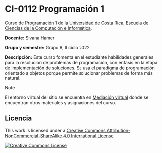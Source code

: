 # CI-0112 Programación 1

Curso de [Programación 1](https://www.ecci.ucr.ac.cr/cursos/ci-0112) de la [Universidad de Costa Rica](https://www.ucr.ac.cr/), [Escuela de Ciencias de la Computación e Informática](https://www.ecci.ucr.ac.cr/).

**Docente:** Sivana Hamer

**Grupo y semestre:**  Grupo 8, II ciclo 2022

**Descripción:** Este curso fomenta en el estudiante habilidades generales para la resolución de problemas de programación, con énfasis en la etapa de implementación de soluciones. Se usa el paradigma de programación orientado a objetos porque permite solucionar problemas de forma más natural.

> [!NOTE]
> El entorno virtual del sitio se encuentra en [Mediación virtual](https://mv1.mediacionvirtual.ucr.ac.cr/course/view.php?id=27560) donde se encuentran otros materiales y asignaciones del curso.

## Licencia

This work is licensed under a <a rel="license" href="http://creativecommons.org/licenses/by-nc-sa/4.0/">Creative Commons Attribution-NonCommercial-ShareAlike 4.0 International License</a>

<a rel="license" href="http://creativecommons.org/licenses/by-nc-sa/4.0/"><img alt="Creative Commons License" style="border-width:0" src="https://i.creativecommons.org/l/by-nc-sa/4.0/88x31.png" /></a>
